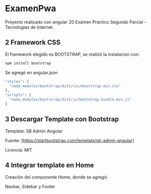 # ExamenPwa

Proyecto realizado con angular 20
Exámen Práctico Segundo Parcial - Tecnologías de Internet.

## 2 Framework CSS

El framework elegido es BOOTSTRAP, se realizó la instalacion con:

```bash
npm install bootstrap
```

Se agregó en angular.json

```bash
"styles": [
  "node_modules/bootstrap/dist/css/bootstrap.min.css"
],
"scripts": [
  "node_modules/bootstrap/dist/js/bootstrap.bundle.min.js"
]
```

## 3 Descargar Template con Bootstrap

Template: SB Admin Angular

Fuente: [https://startbootstrap.com/template/sb-admin-angular]

Licencia: MIT

## 4 Integrar template en Home

Creación del componente Home, donde se agregó:

Navbar, Sidebar y Footer
